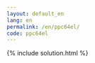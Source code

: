 ```yaml
---
layout: default_en
lang: en
permalink: /en/ppc64el/
code: ppc64el
---
```

{% include solution.html %}
